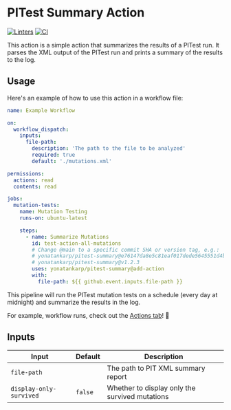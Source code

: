 # PITest Summary Action

[linter-badge]:
  https://github.com/yonatankarp/pitest-summary/actions/workflows/linter.yml/badge.svg
[linter-state]:
  https://github.com/yonatankarp/pitest-summary/actions/workflows/linter.yml
[ci-badge]:
  https://github.com/yonatankarp/pitest-summary/actions/workflows/ci.yml/badge.svg
[ci-state]:
  https://github.com/yonatankarp/pitest-summary/actions/workflows/ci.yml

[![Linters][linter-badge]][linter-state] [![CI][ci-badge]][ci-state]

This action is a simple action that summarizes the results of a PITest run. It
parses the XML output of the PITest run and prints a summary of the results to
the log.

## Usage

Here's an example of how to use this action in a workflow file:

```yaml
name: Example Workflow

on:
  workflow_dispatch:
    inputs:
      file-path:
        description: 'The path to the file to be analyzed'
        required: true
        default: './mutations.xml'

permissions:
  actions: read
  contents: read

jobs:
  mutation-tests:
    name: Mutation Testing
    runs-on: ubuntu-latest

    steps:
      - name: Summarize Mutations
        id: test-action-all-mutations
        # Change @main to a specific commit SHA or version tag, e.g.:
        # yonatankarp/pitest-summary@e76147da8e5c81eaf017dede5645551d4b94427b
        # yonatankarp/pitest-summary@v1.2.3
        uses: yonatankarp/pitest-summary@add-action
        with:
          file-path: ${{ github.event.inputs.file-path }}
```

This pipeline will run the PITest mutation tests on a schedule (every day at
midnight) and summarize the results in the log.

For example, workflow runs, check out the
[Actions tab](https://github.com/yonatankarp/pitest-summary/actions)! 🚀

## Inputs

| Input                   | Default | Description                                    |
|-------------------------|---------|------------------------------------------------|
| `file-path`             |         | The path to PIT XML summary report             |
| `display-only-survived` | `false` | Whether to display only the survived mutations |
